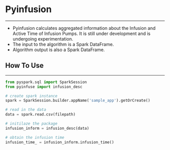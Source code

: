 # Pyinfusion
---
- Pyinfusion calculates aggregated information about the Infusion and Active Time of Infusion Pumps. It is still under development and is undergoing experimentation. 
- The input to the algorithm is a Spark DataFrame.
- Algorithm output is also a Spark DataFrame.



## How To Use
---

```python
from pyspark.sql import SparkSession
from pyinfuse import infusion_desc

# create spark instance
spark = SparkSession.builder.appName('sample_app').getOrCreate()

# read in the data
data = spark.read.csv(filepath)

# initilaze the package
infusion_inform = infusion_desc(data)

# obtain the infusion time
infusion_time_ = infusion_inform.infusion_time()

```